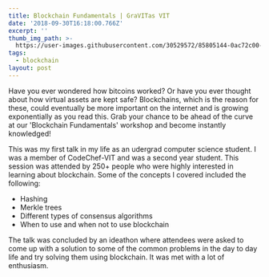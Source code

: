```yaml
---
title: Blockchain Fundamentals | GraVITas VIT
date: '2018-09-30T16:18:00.766Z'
excerpt: ''
thumb_img_path: >-
  https://user-images.githubusercontent.com/30529572/85805144-0ac72c00-b73b-11ea-8fbd-43f4bb433e79.png
tags:
  - blockchain
layout: post
---
```


Have you ever wondered how bitcoins worked? Or have you ever thought about how virtual assets are kept safe? Blockchains, which is the reason for these, could eventually be more important on the internet and is growing exponentially as you read this.
Grab your chance to be ahead of the curve at our 'Blockchain Fundamentals' workshop and become instantly knowledged!

This was my first talk in my life as an udergrad computer science student. I was a member of CodeChef-VIT and was a second year student. This session was attended by 250+ people who were highly interested in learning about blockchain. Some of the concepts I covered included the following:

* Hashing
* Merkle trees
* Different types of consensus algorithms
* When to use and when not to use blockchain

The talk was concluded by an ideathon where attendees were asked to come up with a solution to some of the common problems in the day to day life and try solving them using blockchain. It was met with a lot of enthusiasm.
